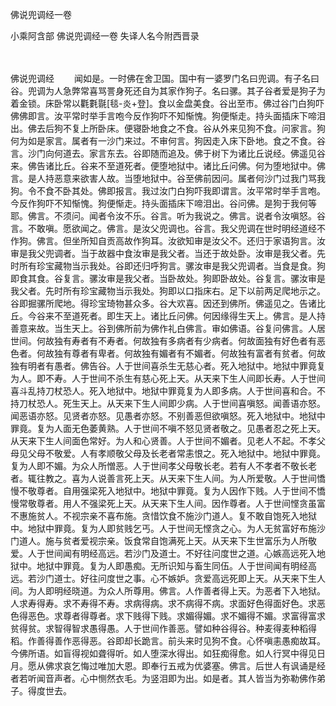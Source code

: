 佛说兜调经一卷


小乘阿含部
佛说兜调经一卷
失译人名今附西晋录


　　

佛说兜调经
　　闻如是。一时佛在舍卫国。国中有一婆罗门名曰兜调。有子名曰谷。兜调为人急弊常喜骂詈身死还自为其家作狗子。名曰骡。其子谷者爱是狗子为着金锁。床卧常以氍氀毾[毯-炎+登]。食以金盘美食。谷出至市。佛过谷门白狗吓佛佛即言。汝平常时举手言咆今反作狗吓不知惭愧。狗便惭走。持头面插床下啼泪出。佛去后狗不复上所卧床。便寝卧地食之不食。谷从外来见狗不食。问家言。狗何为如是家言。属者有一沙门来过。不审何言。狗因走入床下卧地。食之不食。谷言。沙门向何道去。家言东去。谷即随而追及。佛于树下为诸比丘说经。佛遥见谷来。佛告诸比丘。谷来不至道死者。便堕地狱中。诸比丘问佛。何为堕地狱中。佛言。是人持恶意来欲害人故。当堕地狱中。谷至佛前因问。属者何沙门过我门骂我狗。令不食不卧其处。佛即报言。我过汝门白狗吓我即谓言。汝平常时举手言咆。今反作狗吓不知惭愧。狗便惭走。持头面插床下啼泪出。谷问佛。是狗于我何等耶。佛言。不须问。闻者令汝不乐。谷言。听为我说之。佛言。说者令汝嗔怒。谷言。不敢嗔。愿欲闻之。佛言。是汝父兜调也。谷言。我父兜调在世时明经道经不作狗。佛言。但坐所知自贡高故作狗耳。汝欲知审是汝父不。还归于家语狗言。汝审是我父兜调者。当于故器中食汝审是我父者。当还于故处卧。汝审是我父者。先时所有珍宝藏物当示我处。谷即还归呼狗言。骡汝审是我父兜调者。当食是食。狗即食其食。谷复言。骡汝审是我父者。当卧故处。狗即卧故处。谷复言。骡汝审是我父者。先时所有珍宝藏物当示我处。狗即以口指床右。足下以前两足爬地示之。谷即掘骡所爬地。得珍宝琦物甚众多。谷大欢喜。因还到佛所。佛遥见之。告诸比丘。今谷来不至道死者。即生天上。诸比丘问佛。何因缘得生天上。佛言。是人持善意来故。当生天上。谷到佛所前为佛作礼白佛言。审如佛语。谷复问佛言。人居世间。何故独有寿者有不寿者。何故独有多病者有少病者。何故面独有好色者有恶色者。何故独有尊者有卑者。何故独有媚者有不媚者。何故独有富者有贫者。何故独有明者有愚者。佛告谷。人于世间喜杀生无慈心者。死入地狱中。地狱中罪竟复为人。即不寿。人于世间不杀生有慈心死上天。从天来下生人间即长寿。人于世间喜斗乱持刀杖恐人。死入地狱中。地狱中罪竟复为人即多病。人于世间喜和合。不持刀杖恐人。死生天上。从天来下生人间即少病。人于世间喜嗔怒。闻善语亦怒。闻恶语亦怒。见贤者亦怒。见愚者亦怒。不别善恶但欲嗔怒。死入地狱中。地狱中罪竟。复为人面无色萎黄熟。人于世间不嗔不怒见贤者敬之。见愚者忍之死上天。从天来下生人间面色常好。为人和心贤善。人于世间不媚者。见老人不起。不孝父母见父母不敬爱。人有孝顺敬父母及长老者常恚恨之。死入地狱中。地狱中罪竟。复为人即不媚。为众人所憎恶。人于世间孝父母敬长老。若有人不孝者不敬长老者。辄往教之。喜为人说善言死上天。从天来下生人间。为人所爱敬。人于世间憍慢不敬尊者。自用强梁死入地狱中。地狱中罪竟。复为人因作下贱。人于世间不憍慢常敬尊者。用人不强梁死上天。从天来下生人间。因作尊者。人于世间悭贪虽富不惠施贫人。不视宗亲不喜布施。贪惜饮食不施沙门道人。复不敢自饱死入地狱中。地狱中罪竟。复为人即贫贱乞丐。人于世间无悭贪之心。为人无贫富好布施沙门道人。施与贫者爱视宗亲。饭食常自饱满死上天。从天来下生世富乐为人所敬爱。人于世间闻有明经高远。若沙门及道士。不好往问度世之道。心嫉高远死入地狱中。地狱中罪竟。复为人即愚痴。无所识知与畜生同伍。人于世间闻有明经高远。若沙门道士。好往问度世之事。心不嫉妒。贪爱高远死即上天。从天来下生人间。为人即明经晓道。为众人所尊用。佛言。人作善者得上天。为恶者下入地狱。人求寿得寿。求不寿得不寿。求病得病。求不病得不病。求面好色得面好色。求恶色得恶色。求尊者得尊者。求下贱得下贱。求媚得媚。求不媚得不媚。求富得富求贫得贫。求智得智求愚得愚。人于世间作善恶。譬如种谷得谷。种麦得麦种稻得稻。作善得善作恶得恶。谷即却长跪言。前头来时见狗不食。心怀嗔恚愚痴故耳。今佛所语。如盲得视如聋得听。如人堕深水得出。如狂痴得愈。如人行冥中得见日月。愿从佛求哀乞悔过唯加大恩。即奉行五戒为优婆塞。佛言。后世人有讽诵是经者若听闻音声者。心中恻然衣毛。为竖泪即为出。如是者。其人皆当为弥勒佛作弟子。得度世去。


